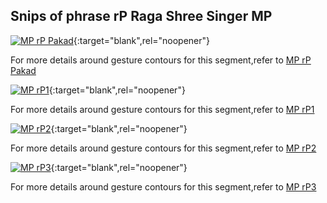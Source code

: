 Snips of phrase rP Raga  Shree Singer MP
----------

[![MP rP Pakad](https://img.youtube.com/vi/e96_ajxg-_o/0.jpg)](https://youtu.be/e96_ajxg-_o){:target="blank",rel="noopener"}

For more details around gesture contours for this segment,refer to
[MP rP Pakad](htmls/MP_rP_Pakad.html)


[![MP rP1](https://img.youtube.com/vi/RZgTTtkVhGk/0.jpg)](https://youtu.be/RZgTTtkVhGk){:target="blank",rel="noopener"}

For more details around gesture contours for this segment,refer to
[MP rP1](htmls/MP_rP_1.html)

[![MP rP2](https://img.youtube.com/vi/SoQpZDzQcwg/0.jpg)](https://youtu.be/SoQpZDzQcwg){:target="blank",rel="noopener"}

For more details around gesture contours for this segment,refer to
[MP rP2](htmls/MP_rP_2.html)

[![MP rP3](https://img.youtube.com/vi/17DksmX3THI/0.jpg)](https://youtu.be/17DksmX3THI){:target="blank",rel="noopener"}

For more details around gesture contours for this segment,refer to
[MP rP3](htmls/MP_rP_3.html)